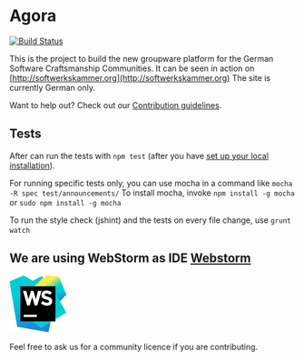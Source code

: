 Agora
=====

[![Build Status](https://travis-ci.org/softwerkskammer/Agora.png)](https://travis-ci.org/softwerkskammer/Agora)

This is the project to build the new groupware platform for the German Software Craftsmanship Communities. It can be seen in action on [http://softwerkskammer.org](http://softwerkskammer.org)
The site is currently German only.

Want to help out? Check out our [Contribution guidelines](/CONTRIBUTING.md).

Tests
-----

After can run the tests with `npm test` (after you have [set up your local installation](/INSTALL.md)).

For running specific tests only, you can use mocha in a command like
`mocha -R spec test/announcements/` To install mocha, invoke `npm install -g mocha` or `sudo npm install -g mocha` 

To run the style check (jshint) and the tests on every file change, use `grunt watch`

We are using WebStorm as IDE [Webstorm](http://www.jetbrains.com/webstorm/)
---------------------------------------------------------------------------

![WebStorm Logo](/dev-goodies/webstorm.svg.png)

Feel free to ask us for a community licence if you are contributing.
